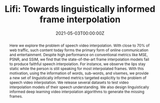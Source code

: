 ---
title: "Lifi: Towards linguistically informed frame interpolation"
authors:
- Aradhya Neeraj Mathur
- Devansh Batra
- Yaman Kumar Singla
- Rajiv Ratn Shah
- Changyou Chen
- Roger Zimmermann

date: "2021-05-03T00:00:00Z"
doi: "10.1109/ICASSP39728.2021.9413998"

publishDate: "2021-05-03T00:00:00Z"

publication_types: ["conference"]

publication: "ICASSP"
publication_short: "ICASSP"

abstract: "Here we explore the problem of speech video interpolation. With close to 70% of web traffic, such content today forms the primary form of online communication and entertainment. Despite high performance on conventional metrics like MSE, PSNR, and SSIM, we find that the state-of-the-art frame interpolation models fail to produce faithful speech interpolation. For instance, we observe the lips stay static while the person is still speaking for most interpolated frames. With this motivation, using the information of words, sub-words, and visemes, we provide a new set of linguistically informed metrics targeted explicitly to the problem of speech video interpolation. We release several datasets to test video interpolation models of their speech understanding. We also design linguistically informed deep learning video interpolation algorithms to generate the missing frames."
summary: ""

tags:
- Video Reconstruction
- Generative Modeling
- Speech Videos


featured: false


links:
url_pdf: "https://arxiv.org/pdf/2010.16078"
url_code: "https://github.com/midas-research/linguistically-informed-frame-interpolation"
url_dataset: ""
url_poster: ""
url_project: ""
url_slides: ""
url_source: ""
url_video: ""

projects: []
slides: ""
---